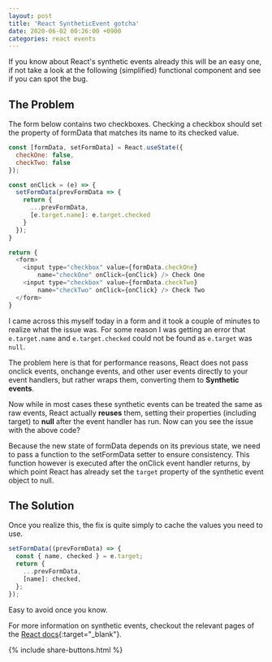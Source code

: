 ```yaml
---
layout: post
title: 'React SyntheticEvent gotcha'
date: 2020-06-02 00:26:00 +0900
categories: react events
---
```


If you know about React's synthetic events already this will be an easy one, if not take a look at the following (simplified) functional component and see if you can spot the bug.

## The Problem

The form below contains two checkboxes. Checking a checkbox should set the property of formData that matches its name to its checked value.

```javascript
const [formData, setFormData] = React.useState({
  checkOne: false,
  checkTwo: false
});

const onClick = (e) => {
  setFormData(prevFormData => {
    return {
      ...prevFormData,
      [e.target.name]: e.target.checked
    }
  });
}

return {
  <form>
    <input type="checkbox" value={formData.checkOne}
        name="checkOne" onClick={onClick} /> Check One
    <input type="checkbox" value={formData.checkTwo}
        name="checkTwo" onClick={onClick} /> Check Two
  </form>
}
```

I came across this myself today in a form and it took a couple of minutes to realize what the issue was. For some reason I was getting an error that `e.target.name` and `e.target.checked` could not be found as `e.target` was `null`.

The problem here is that for performance reasons, React does not pass onclick events, onchange events, and other user events directly to your event handlers, but rather wraps them, converting them to **Synthetic events**.

Now while in most cases these synthetic events can be treated the same as raw events, React actually **reuses** them, setting their properties (including target) to **null** after the event handler has run. Now can you see the issue with the above code?

Because the new state of formData depends on its previous state, we need to pass a function to the setFormData setter to ensure consistency. This function however is executed after the onClick event handler returns, by which point React has already set the `target` property of the synthetic event object to null.

## The Solution

Once you realize this, the fix is quite simply to cache the values you need to use.

```javascript
setFormData((prevFormData) => {
  const { name, checked } = e.target;
  return {
    ...prevFormData,
    [name]: checked,
  };
});
```

Easy to avoid once you know.

For more information on synthetic events, checkout the relevant pages of the [React docs](https://reactjs.org/docs/events.html){:target="\_blank"}.

{% include share-buttons.html %}
